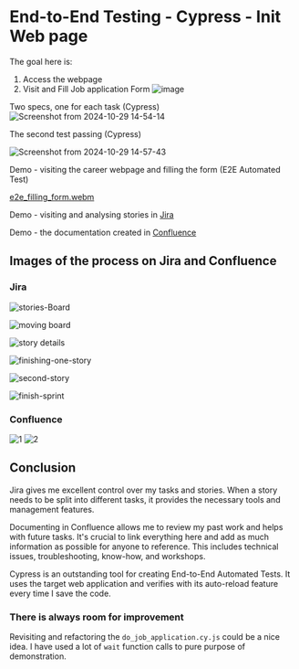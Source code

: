 
# End-to-End Testing - Cypress - Init Web page

The goal here is:
1. Access the webpage
2. Visit and Fill Job application Form 
![image](https://github.com/user-attachments/assets/771cf138-5478-4775-acf4-4481b5eac039)

Two specs, one for each task (Cypress)
![Screenshot from 2024-10-29 14-54-14](https://github.com/user-attachments/assets/c8565f1e-36ff-4055-af9e-205679d4e73b)

The second test passing (Cypress)

![Screenshot from 2024-10-29 14-57-43](https://github.com/user-attachments/assets/aa27c8ec-ad8d-4a0a-ac30-2cee41929a8e)

Demo - visiting the career webpage and filling the form (E2E Automated Test)

[e2e_filling_form.webm](https://github.com/user-attachments/assets/66a9186f-bb07-408c-a5fc-c32ae7bbb122)

Demo - visiting and analysing stories in
[Jira](https://github.com/user-attachments/assets/b0f3a1a1-13f0-4b7f-84ed-a47d19ef3a1d)

Demo - the documentation created in
[Confluence](https://github.com/user-attachments/assets/4cbf9a20-7959-4b10-95be-0836cc3df92f)

## Images of the process on Jira and Confluence 
### Jira
![stories-Board](https://github.com/user-attachments/assets/b533d88c-3373-4188-a15a-2028d999ec83)

![moving board](https://github.com/user-attachments/assets/921e6614-5d72-4c33-bc32-bb697fe02f50)

![story details](https://github.com/user-attachments/assets/4ef72ead-f022-4c4b-ab75-81e2fcb1dfc1)

![finishing-one-story](https://github.com/user-attachments/assets/a3423d5f-8d2c-48d5-8789-fd1941adbc17)

![second-story](https://github.com/user-attachments/assets/1849ac77-bdb2-48ee-a1c7-2e8e47f111bc)

![finish-sprint](https://github.com/user-attachments/assets/714fa49d-6797-4358-87c8-74849abc72de)

### Confluence
![1](https://github.com/user-attachments/assets/8b8d407d-f1fe-43cd-8132-eee4cf8c1c53)
![2](https://github.com/user-attachments/assets/64b8bc31-b767-46ee-ad0e-ae1d06b3a0d8)


## Conclusion
Jira gives me excellent control over my tasks and stories. When a story needs to be split into different tasks, it provides the necessary tools
and management features.

Documenting in Confluence allows me to review my past work and helps with future tasks. It's crucial to link everything here and add as
much information as possible for anyone to reference. This includes technical issues, troubleshooting, know-how, and workshops.

Cypress is an outstanding tool for creating End-to-End Automated Tests. It uses the target web application and verifies with its auto-reload
feature every time I save the code.

### There is always room for improvement
Revisiting and refactoring the `do_job_application.cy.js` could be a nice idea. I have used a lot of `wait` function calls to pure purpose of
demonstration.
